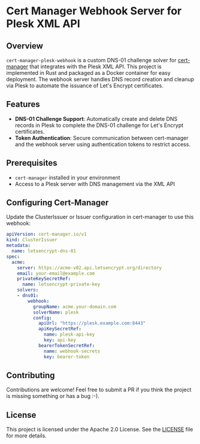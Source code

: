 # Cert Manager Webhook Server for Plesk XML API

## Overview

`cert-manager-plesk-webhook` is a custom DNS-01 challenge solver for [cert-manager](https://cert-manager.io) that integrates with the Plesk XML API. This project is implemented in Rust and packaged as a Docker container for easy deployment. The webhook server handles DNS record creation and cleanup via Plesk to automate the issuance of Let's Encrypt certificates.

## Features

- **DNS-01 Challenge Support**: Automatically create and delete DNS records in Plesk to complete the DNS-01 challenge for Let's Encrypt certificates.
- **Token Authentication**: Secure communication between cert-manager and the webhook server using authentication tokens to restrict access.

## Prerequisites

- `cert-manager` installed in your environment
- Access to a Plesk server with DNS management via the XML API

## Configuring Cert-Manager

Update the ClusterIssuer or Issuer configuration in cert-manager to use this webhook:

```yaml
apiVersion: cert-manager.io/v1
kind: ClusterIssuer
metadata:
  name: letsencrypt-dns-01
spec:
  acme:
    server: https://acme-v02.api.letsencrypt.org/directory
    email: your-email@example.com
    privateKeySecretRef:
      name: letsencrypt-private-key
    solvers:
    - dns01:
        webhook:
          groupName: acme.your-domain.com
          solverName: plesk
          config:
            apiUrl: "https://plesk.example.com:8443"
            apiKeySecretRef:
              name: plesk-api-key
              key: api-key
            bearerTokenSecretRef:
              name: webhook-secrets
              key: bearer-token
```

## Contributing
Contributions are welcome! Feel free to submit a PR if you think the project is missing something or has a bug :-).

## License
This project is licensed under the Apache 2.0 License. See the [LICENSE](/LICENSE) file for more details.
